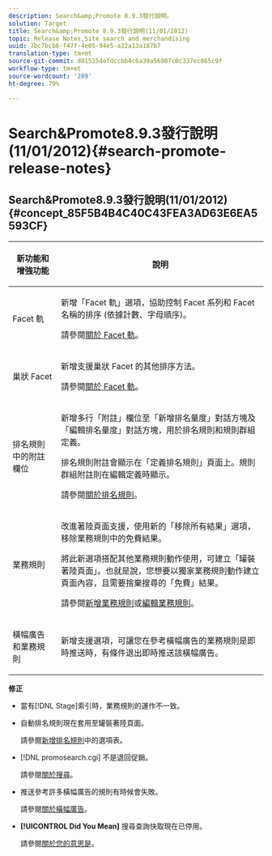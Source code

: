 ```yaml
---
description: Search&amp;Promote 8.9.3發行說明。
solution: Target
title: Search&amp;Promote 8.9.3發行說明(11/01/2012)
topic: Release Notes,Site search and merchandising
uuid: 7bc7bcb6-f47f-4e05-94e5-a22a13a187b7
translation-type: tm+mt
source-git-commit: d015154efdccbb4c6a39a56907c0c337ec065c9f
workflow-type: tm+mt
source-wordcount: '289'
ht-degree: 79%

---
```



# Search&amp;Promote8.9.3發行說明(11/01/2012){#search-promote-release-notes}

## Search&amp;Promote8.9.3發行說明(11/01/2012){#concept_85F5B4B4C40C43FEA3AD63E6EA5593CF}

<table> 
 <thead> 
  <tr> 
   <th colname="col1" class="entry"> <p>新功能和增強功能 </p> </th> 
   <th colname="col2" class="entry"> <p>說明 </p> </th> 
  </tr> 
 </thead>
 <tbody> 
  <tr> 
   <td colname="col1"> <p>Facet 軌 </p> </td> 
   <td colname="col2"> <p> 
     <!--3309390-->新增<span class="uicontrol">「Facet 軌」</span>選項，協助控制 Facet 系列和 Facet 名稱的排序 (依據計數、字母順序)。 </p> <p>請參閱<a href="../c-about-design-menu/c-about-facet-rails.md#concept_1FDC8BCDFFC84A0889DA670F63D5F6DB" format="dita" scope="local">關於 Facet 軌</a>。 </p> </td> 
  </tr> 
  <tr> 
   <td colname="col1"> <p> 巢狀 Facet </p> </td> 
   <td colname="col2"> <p> 新增支援巢狀 Facet 的其他排序方法。 </p> <p>請參閱<a href="../c-about-design-menu/c-about-facet-rails.md#concept_1FDC8BCDFFC84A0889DA670F63D5F6DB" format="dita" scope="local">關於 Facet 軌</a>。 </p> </td> 
  </tr> 
  <tr> 
   <td colname="col1"> <p>排名規則中的附註欄位 </p> </td> 
   <td colname="col2"> <p> 
     <!--3063772-->新增多行<span class="wintitle">「附註」</span>欄位至<span class="wintitle">「新增排名量度」</span>對話方塊及<span class="wintitle">「編輯排名量度」</span>對話方塊，用於排名規則和規則群組定義。 </p> <p>排名規則附註會顯示在<span class="wintitle">「定義排名規則」</span>頁面上。規則群組附註則在編輯定義時顯示。 </p> <p>請參閱<a href="../c-about-rules-menu/c-about-ranking-rules.md#concept_F555C076759B4E81B925441CFE707397" format="dita" scope="local">關於排名規則</a>。 </p> </td> 
  </tr> 
  <tr> 
   <td colname="col1"> <p>業務規則 </p> </td> 
   <td colname="col2"> <p> 
     <!--3331637-->改進著陸頁面支援，使用新的<span class="uicontrol">「移除所有結果」</span>選項，移除業務規則中的免費結果。 </p> <p>將此新選項搭配其他業務規則動作使用，可建立「罐裝著陸頁面」。也就是說，您想要以獨家業務規則動作建立頁面內容，且需要捨棄搜尋的「免費」結果。 </p> <p>請參閱<a href="../c-about-rules-menu/c-about-business-rules.md#task_BD3B31ED48BB4B1B8F1DCD3BFA2528E7" format="dita" scope="local">新增業務規則</a>或<a href="../c-about-rules-menu/c-about-business-rules.md#task_375CFA75D1D94D9E92A35DE1228E5087" format="dita" scope="local">編輯業務規則</a>。 </p> </td> 
  </tr> 
  <tr> 
   <td colname="col1"> <p>橫幅廣告和業務規則 </p> </td> 
   <td colname="col2"> <p> 新增支援選項，可讓您在參考橫幅廣告的業務規則是即時推送時，有條件退出即時推送該橫幅廣告。 </p> </td> 
  </tr> 
 </tbody> 
</table>

**修正**

* 當有[!DNL Stage]索引時，業務規則的運作不一致。
* 自動排名規則現在套用至罐裝著陸頁面。

   請參閱[新增排名規則](../c-about-rules-menu/c-about-ranking-rules.md#task_A132789FD4E5423DAD090DCDA7311E8A)中的選項表。

* [!DNL promosearch.cgi] 不是退回促銷。

   請參閱[關於搜尋](../c-about-settings-menu/c-about-searching-menu.md#concept_207105CF26B1448F8A3D223787C56AB8)。

* 推送參考許多橫幅廣告的規則有時候會失敗。

   請參閱[關於橫幅廣告](../c-about-design-menu/c-about-banners.md#concept_5BBE01FEC6134393B43CC917C8CC64DA)。

* **[!UICONTROL Did You Mean]** 搜尋查詢快取現在已停用。

   請參閱[關於您的意思是](../c-about-linguistics-menu/c-about-did-you-mean.md#concept_7D4F3C29EF184B538B8AE2ECAE0CDC5E)。

